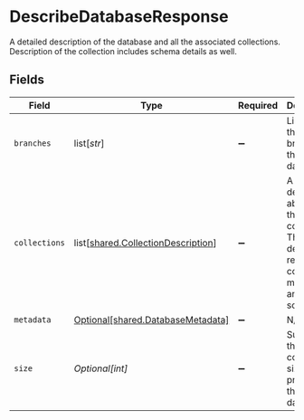 # DescribeDatabaseResponse

A detailed description of the database and all the associated collections. Description of the collection includes schema details as well.


## Fields

| Field                                                                                                         | Type                                                                                                          | Required                                                                                                      | Description                                                                                                   |
| ------------------------------------------------------------------------------------------------------------- | ------------------------------------------------------------------------------------------------------------- | ------------------------------------------------------------------------------------------------------------- | ------------------------------------------------------------------------------------------------------------- |
| `branches`                                                                                                    | list[*str*]                                                                                                   | :heavy_minus_sign:                                                                                            | List of all the branches in this database                                                                     |
| `collections`                                                                                                 | list[[shared.CollectionDescription](undefined/models/shared/collectiondescription.md)]                        | :heavy_minus_sign:                                                                                            | A detailed description about all the collections. The description returns collection metadata and the schema. |
| `metadata`                                                                                                    | [Optional[shared.DatabaseMetadata]](undefined/models/shared/databasemetadata.md)                              | :heavy_minus_sign:                                                                                            | N/A                                                                                                           |
| `size`                                                                                                        | *Optional[int]*                                                                                               | :heavy_minus_sign:                                                                                            | Sum of all the collections sizes present in this database                                                     |